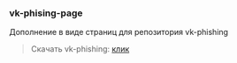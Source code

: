### vk-phising-page

Дополнение в виде страниц для репозитория vk-phishing
> Скачать vk-phishing: <a href="https://github.com/idonotknowwhoiam/vk-phishing">клик</a>
